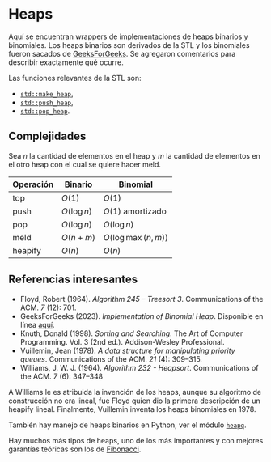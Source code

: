 # Heaps

Aquí se encuentran wrappers de implementaciones de heaps binarios y binomiales.
Los heaps binarios son derivados de la STL y los binomiales fueron sacados de
[GeeksForGeeks](https://www.geeksforgeeks.org/binomial-heap-2/). Se agregaron
comentarios para describir exactamente qué ocurre.

Las funciones relevantes de la STL son:

- [`std::make_heap`](https://en.cppreference.com/w/cpp/algorithm/make_heap),
- [`std::push_heap`](https://en.cppreference.com/w/cpp/algorithm/push_heap),
- [`std::pop_heap`](https://en.cppreference.com/w/cpp/algorithm/pop_heap).

## Complejidades

Sea $n$ la cantidad de elementos en el heap y $m$ la cantidad de elementos en
el otro heap con el cual se quiere hacer meld.

| Operación | Binario | Binomial |
| --------- | ------- | -------- |
| top | $O(1)$ | $O(1)$ |
| push | $O(\log n)$ | $O(1)$ amortizado |
| pop | $O(\log n)$ | $O(\log n)$ |
| meld | $O(n + m)$ | $O(\log \max(n, m))$ |
| heapify | $O(n)$ | $O(n)$ |

## Referencias interesantes

- Floyd, Robert (1964). _Algorithm 245 – Treesort 3_. Communications of the ACM. *7* (12): 701.
- GeeksForGeeks (2023). _Implementation of Binomial Heap_. Disponible en línea [aquí](https://www.geeksforgeeks.org/implementation-binomial-heap/).
- Knuth, Donald (1998). _Sorting and Searching_. The Art of Computer Programming. Vol. 3 (2nd ed.). Addison-Wesley Professional.
- Vuillemin, Jean (1978). _A data structure for manipulating priority queues_. Communications of the ACM. *21* (4): 309–315.
- Williams, J. W. J. (1964). _Algorithm 232 - Heapsort_. Communications of the ACM. *7* (6): 347–348

A Williams le es atribuida la invención de los heaps, aunque su algoritmo de
construcción no era lineal, fue Floyd quien dio la primera descripción de un
heapify lineal. Finalmente, Vuillemin inventa los heaps binomiales en 1978.

También hay manejo de heaps binarios en Python, ver el módulo [`heapq`](https://docs.python.org/3/library/heapq.html).

Hay muchos más tipos de heaps, uno de los más importantes y con mejores
garantías teóricas son los de [Fibonacci](https://en.wikipedia.org/wiki/Fibonacci_heap).
